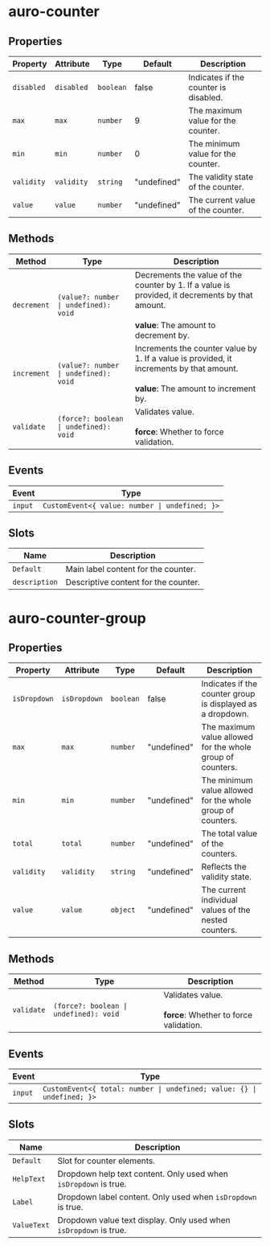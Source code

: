# auro-counter

## Properties

| Property   | Attribute  | Type      | Default     | Description                           |
|------------|------------|-----------|-------------|---------------------------------------|
| `disabled` | `disabled` | `boolean` | false       | Indicates if the counter is disabled. |
| `max`      | `max`      | `number`  | 9           | The maximum value for the counter.    |
| `min`      | `min`      | `number`  | 0           | The minimum value for the counter.    |
| `validity` | `validity` | `string`  | "undefined" | The validity state of the counter.    |
| `value`    | `value`    | `number`  | "undefined" | The current value of the counter.     |

## Methods

| Method      | Type                                   | Description                                      |
|-------------|----------------------------------------|--------------------------------------------------|
| `decrement` | `(value?: number \| undefined): void`  | Decrements the value of the counter by 1. If a value is provided, it decrements by that amount.<br /><br />**value**: The amount to decrement by. |
| `increment` | `(value?: number \| undefined): void`  | Increments the counter value by 1. If a value is provided, it increments by that amount.<br /><br />**value**: The amount to increment by. |
| `validate`  | `(force?: boolean \| undefined): void` | Validates value.<br /><br />**force**: Whether to force validation. |

## Events

| Event   | Type                                           |
|---------|------------------------------------------------|
| `input` | `CustomEvent<{ value: number \| undefined; }>` |

## Slots

| Name          | Description                          |
|---------------|--------------------------------------|
| `Default`     | Main label content for the counter.  |
| `description` | Descriptive content for the counter. |


# auro-counter-group

## Properties

| Property     | Attribute    | Type      | Default     | Description                                      |
|--------------|--------------|-----------|-------------|--------------------------------------------------|
| `isDropdown` | `isDropdown` | `boolean` | false       | Indicates if the counter group is displayed as a dropdown. |
| `max`        | `max`        | `number`  | "undefined" | The maximum value allowed for the whole group of counters. |
| `min`        | `min`        | `number`  | "undefined" | The minimum value allowed for the whole group of counters. |
| `total`      | `total`      | `number`  | "undefined" | The total value of the counters.                 |
| `validity`   | `validity`   | `string`  | "undefined" | Reflects the validity state.                     |
| `value`      | `value`      | `object`  | "undefined" | The current individual values of the nested counters. |

## Methods

| Method     | Type                                   | Description                                      |
|------------|----------------------------------------|--------------------------------------------------|
| `validate` | `(force?: boolean \| undefined): void` | Validates value.<br /><br />**force**: Whether to force validation. |

## Events

| Event   | Type                                             |
|---------|--------------------------------------------------|
| `input` | `CustomEvent<{ total: number \| undefined; value: {} \| undefined; }>` |

## Slots

| Name        | Description                                      |
|-------------|--------------------------------------------------|
| `Default`   | Slot for counter elements.                       |
| `HelpText`  | Dropdown help text content. Only used when `isDropdown` is true. |
| `Label`     | Dropdown label content. Only used when `isDropdown` is true. |
| `ValueText` | Dropdown value text display. Only used when `isDropdown` is true. |
